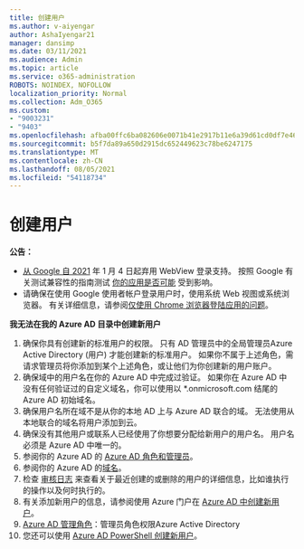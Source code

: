 ```yaml
---
title: 创建用户
ms.author: v-aiyengar
author: AshaIyengar21
manager: dansimp
ms.date: 03/11/2021
ms.audience: Admin
ms.topic: article
ms.service: o365-administration
ROBOTS: NOINDEX, NOFOLLOW
localization_priority: Normal
ms.collection: Adm_O365
ms.custom:
- "9003231"
- "9403"
ms.openlocfilehash: afba00ffc6ba082606e0071b41e2917b11e6a39d61cd0df7e468f0238f2ed8e8
ms.sourcegitcommit: b5f7da89a650d2915dc652449623c78be6247175
ms.translationtype: MT
ms.contentlocale: zh-CN
ms.lasthandoff: 08/05/2021
ms.locfileid: "54118734"
---
```

# <a name="create-user"></a>创建用户

**公告：**

- [从 Google 自 2021](/azure/active-directory/external-identities/google-federation#deprecation-of-webview-sign-in-support) 年 1 月 4 日起弃用 WebView 登录支持。 按照 Google 有关测试兼容性的指南测试 [你的应用是否可能](https://go.microsoft.com/fwlink/?linkid=2157323) 受到影响。
- 请确保在使用 Google 使用者帐户登录用户时，使用系统 Web 视图或系统浏览器。 有关详细信息，请参阅[仅使用 Chrome 浏览器登陆应用的问题](/office365/troubleshoot/miscellaneous/chrome-behavior-affects-applications)。

**我无法在我的 Azure AD 目录中创建新用户**

1. 确保你具有创建新的标准用户的权限。 只有 AD 管理员中的全局管理员Azure Active Directory (用户) 才能创建新的标准用户。 如果你不属于上述角色，需请求管理员将你添加到某个上述角色，或让他们为你创建新的用户账户。
1. 确保域中的用户名在你的 Azure AD 中完成过验证。 如果你在 Azure AD 中没有任何验证过的自定义域名，你可以使用以 *.onmicrosoft.com 结尾的 Azure AD 初始域名。
1. 确保用户名所在域不是从你的本地 AD 上与 Azure AD 联合的域。 无法使用从本地联合的域名将用户添加到云。
1. 确保没有其他用户或联系人已经使用了你想要分配给新用户的用户名。 用户名必须是 Azure AD 中唯一的。
1. 参阅你的 Azure AD 的 [Azure AD 角色和管理员](https://portal.azure.com/#blade/Microsoft_AAD_IAM/ActiveDirectoryMenuBlade/RolesAndAdministrators)。
1. 参阅你的 Azure AD 的[域名](https://portal.azure.com/#blade/Microsoft_AAD_IAM/ActiveDirectoryMenuBlade/RolesAndAdministrators)。
1. 检查 [审核日志](https://portal.azure.com/#blade/Microsoft_AAD_IAM/ActiveDirectoryMenuBlade/RolesAndAdministrators) 来查看关于最近创建的或删除的用户的详细信息，比如谁执行的操作以及何时执行的。
1. 有关添加新用户的信息，请参阅使用 Azure 门户在 [Azure AD 中创建新用户](/azure/active-directory/active-directory-users-create-azure-portal)。
1. [Azure AD 管理角色](/azure/active-directory/active-directory-assign-admin-roles)：管理员角色权限Azure Active Directory
1. 您还可以使用 [Azure AD PowerShell 创建新用户](/powershell/module/azuread/new-azureaduser?view=azureadps-2.0)。
